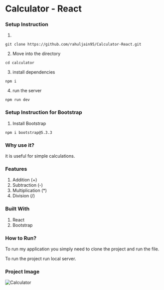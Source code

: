 # Calculator - React 

### Setup Instruction

1.

```
git clone https://github.com/rahuljain95/Calculator-React.git
```

2. Move into the directory

```
cd calculator
```

3. install dependencies

```
npm i
```

4. run the server

```
npm run dev
```

### Setup Instruction for Bootstrap

1. Install Bootstrap

```
npm i bootstrap@5.3.3
```

### Why use it?

it is useful for simple calculations.


### Features

1. Addition (+)
2. Subtraction (-)
3. Multiplication (*)
4. Division (/)


### Built With

1. React
2. Bootstrap


### How to Run?

To run my application you simply need to clone the project and run the file.

To run the project run local server.

### Project Image
![Calculator](https://github.com/rahuljain95/Calculator-React/assets/122991703/e665d897-aa96-4d09-9020-10428c4de0b3)






